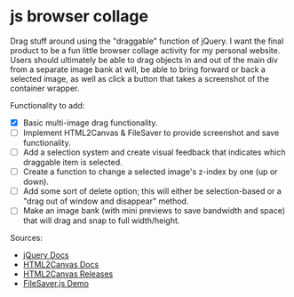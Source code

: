 # js browser collage
Drag stuff around using the "draggable" function of jQuery. I want the final product to be a fun little browser collage activity for my personal website. Users should ultimately be able to drag objects in and out of the main div from a separate image bank at will, be able to bring forward or back a selected image, as well as click a button that takes a screenshot of the container wrapper.

Functionality to add:
- [x] Basic multi-image drag functionality.
- [ ] Implement HTML2Canvas & FileSaver to provide screenshot and save functionality.
- [ ] Add a selection system and create visual feedback that indicates which draggable item is selected.
- [ ] Create a function to change a selected image's z-index by one (up or down).
- [ ] Add some sort of delete option; this will either be selection-based or a "drag out of window and disappear" method.
- [ ] Make an image bank (with mini previews to save bandwidth and space) that will drag and snap to full width/height.

Sources:
- [jQuery Docs](https://jqueryui.com/)
- [HTML2Canvas Docs](https://html2canvas.hertzen.com/)
- [HTML2Canvas Releases](https://github.com/niklasvh/html2canvas)
- [FileSaver.js Demo](https://eligrey.com/demos/FileSaver.js/)
